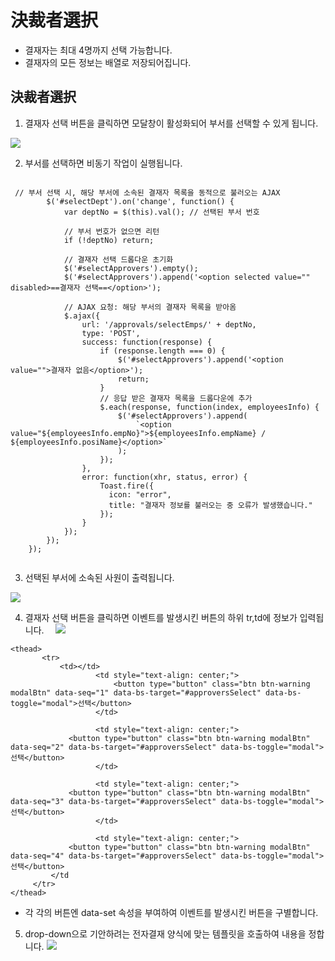 # 決裁者選択
 - 결재자는 최대 4명까지 선택 가능합니다.
 - 결재자의 모든 정보는 배열로 저장되어집니다.

## 決裁者選択

1. 결재자 선택 버튼을 클릭하면 모달창이 활성화되어 부서를 선택할 수 있게 됩니다.
  <img src="https://github.com/leewoosang-hub/CollaVore/blob/master/images/select_approvers.PNG">
  
2. 부서를 선택하면 비동기 작업이 실행됩니다.

```
 
 // 부서 선택 시, 해당 부서에 소속된 결재자 목록을 동적으로 불러오는 AJAX
        $('#selectDept').on('change', function() {
            var deptNo = $(this).val(); // 선택된 부서 번호

            // 부서 번호가 없으면 리턴
            if (!deptNo) return;

            // 결재자 선택 드롭다운 초기화
            $('#selectApprovers').empty();
            $('#selectApprovers').append('<option selected value="" disabled>==결재자 선택==</option>');

            // AJAX 요청: 해당 부서의 결재자 목록을 받아옴
            $.ajax({
                url: '/approvals/selectEmps/' + deptNo,
                type: 'POST',
                success: function(response) {
                    if (response.length === 0) {
                        $('#selectApprovers').append('<option value="">결재자 없음</option>');
                        return;
                    }
                    // 응답 받은 결재자 목록을 드롭다운에 추가
                    $.each(response, function(index, employeesInfo) {
                        $('#selectApprovers').append(
                            `<option value="${employeesInfo.empNo}">${employeesInfo.empName} / ${employeesInfo.posiName}</option>`
                        );
                    });
                },
                error: function(xhr, status, error) {
					Toast.fire({
					  icon: "error",
					  title: "결재자 정보를 불러오는 중 오류가 발생했습니다."
					});
                }
            });
        });
    });
    
```

3. 선택된 부서에 소속된 사원이 출력됩니다.
  <img src="https://github.com/leewoosang-hub/CollaVore/blob/master/images/approvers.png">

4. 결재자 선택 버튼을 클릭하면 이벤트를 발생시킨 버튼의 하위 tr,td에 정보가 입력됩니다.
　<img src="https://github.com/leewoosang-hub/CollaVore/blob/master/images/selected_approvers.PNG">

 ```
<thead>
		<tr>
			<td></td>
					<td style="text-align: center;">
						<button type="button" class="btn btn-warning modalBtn" data-seq="1" data-bs-target="#approversSelect" data-bs-toggle="modal">선택</button>
					</td>
					
					<td style="text-align: center;">
	          <button type="button" class="btn btn-warning modalBtn" data-seq="2" data-bs-target="#approversSelect" data-bs-toggle="modal">선택</button>
					</td>
				
					<td style="text-align: center;">
	          <button type="button" class="btn btn-warning modalBtn" data-seq="3" data-bs-target="#approversSelect" data-bs-toggle="modal">선택</button>
					</td>

					<td style="text-align: center;">
	          <button type="button" class="btn btn-warning modalBtn" data-seq="4" data-bs-target="#approversSelect" data-bs-toggle="modal">선택</button>
          </td
      </tr>
</thead>
 ```

- 각 각의 버튼엔 data-set 속성을 부여하여 이벤트를 발생시킨 버튼을 구별합니다.
  
5. drop-down으로 기안하려는 전자결재 양식에 맞는 템플릿을 호출하여 내용을 정합니다.
   <img src="https://github.com/leewoosang-hub/CollaVore/blob/master/images/template.PNG">
